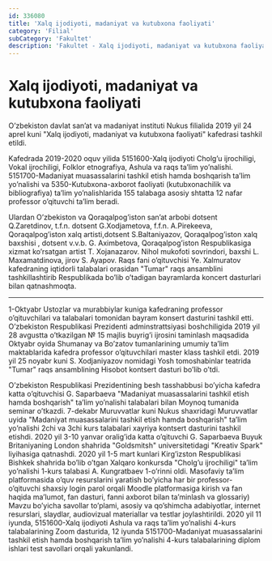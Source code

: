 ```yaml
---
id: 336080
title: 'Xalq ijodiyoti, madaniyat va kutubxona faoliyati'
category: 'Filial'
subCategory: 'Fakultet'
description: 'Fakultet - Xalq ijodiyoti, madaniyat va kutubxona faoliyati'
---
```


# Xalq ijodiyoti, madaniyat va kutubxona faoliyati

O’zbekiston davlat san’at va madaniyat instituti Nukus filialida 2019 yil 24 aprel kuni "Xalq ijodiyoti, madaniyat va kutubxona faoliyati" kafedrasi tashkil etildi.

Kafedrada 2019-2020 oquv yilida 5151600-Xalq ijodiyoti Сholg’u ijrochiligi, Vokal ijrochiligi, Folklor etnografiya, Ashula va raqs ta’lim yo’nalishi. 5151700-Madaniyat muasassalarini tashkil etish hamda boshqarish ta’lim yo’nalishi va 5350-Kutubxona-axborot faoliyati (kutubxonachilik va bibliografiya) ta’lim yo’nalishlarida 155 talabaga asosiy shtatta 12 nafar professor o’qituvchi ta’lim beradi.

Ulardan O’zbekiston va Qoraqalpog’iston san’at arbobi dotsent Q.Zaretdinov, t.f.n. dotsent G.Xodjametova, f.f.n. A.Pirekeeva, Qoraqalpog’iston xalq artisti,dotsent S.Baltaniyazov, Qoraqalpog’iston xalq baxshisi , dotsent v.v.b. G. Aximbetova, Qoraqalpog’iston Respublikasiga xizmat ko’rsatgan artist T. Xojanazarov. Nihol mukofoti sovrindori, baxshi L. Maxamatdinova, jirov S. Ayapov. Raqs fani o’qituvchisi Ye. Xalmuratov kafedraning iqtidorli talabalari orasidan "Tumar" raqs ansamblini tashkillashtirib Respublikada bo’lib o’tadigan bayramlarda koncert dasturlari bilan qatnashmoqta.

---

1-Oktyabr Ustozlar va murabbiylar kuniga kafedraning professor o’qituvchilari va talabalari tomonidan bayram konsert dasturini tashkil etti. O’zbekiston Respublikasi Prezidenti adminstrattsiyasi boshchiligida 2019 yil 28 avgustta o’tkazilgan № 15 majlis buyrig’i ijrosini taminlash maqsadida Oktyabr oyida Shumanay va Bo’zatov tumanlarining umumiy ta’lim maktablarida kafedra professor o’qituvchilari master klass tashkil etdi. 2019 yil 25 noyabr kuni S. Xodjaniyazov nomidagi Yosh tomoshabinlar teatrida "Tumar" raqs ansamblining Hisobot kontsert dasturi bo’lib o’tdi.

O’zbekiston Respublikasi Prezidentining besh tasshabbusi bo’yicha kafedra katta o’qituvchisi G. Saparbaeva "Madaniyat muasassalarini tashkil etish hamda boshqarish" ta’lim yo’nalishi talabalari bilan Moynoq tumanida seminar o’tkazdi. 7-dekabr Muruvvatlar kuni Nukus shaxridagi Muruvvatlar uyida "Madaniyat muasassalarini tashkil etish hamda boshqarish" ta’lim yo’nalishi 2chi va 3chi kurs talabalari xayriya kontsert dasturini tashkil etishdi. 2020 yil 3-10 yanvar oralig’ida katta o’qituvchi G. Saparbaeva Buyuk Britaniyaning London shahrida "Goldsmitsh" universitetidagi "Kreativ Spark" liyihasiga qatnashdi. 2020 yil 1-5 mart kunlari Kirg’izston Respublikasi Bishkek shahrida bo’lib o’tgan Xalqaro konkursda "Сholg’u ijrochiligi" ta’lim yo’nalishi 1-kurs talabasi A. Kungratbaev 1-o’rinni oldi. Masofaviy ta’lim platformasida o’quv resurslarini yaratish bo’yicha har bir professor-o’qituvchi shaxsiy login parol orqali Moodle platformasiga kirish va fan haqida ma’lumot, fan dasturi, fanni axborot bilan ta’minlash va glossariy) Mavzu bo’yicha savollar to’plami, asosiy va qo’shimcha adabiyotlar, internet resurslari, slaydlar, audiovizual materiallar va testlar joylashtirildi. 2020 yil 11 iyunda, 5151600-Xalq ijodiyoti Ashula va raqs ta’lim yo’nalishi 4-kurs talabalarining Zoom dasturida, 12 iyunda 5151700-Madaniyat muasassalarini tashkil etish hamda boshqarish ta’lim yo’nalishi 4-kurs talabalarining diplom ishlari test savollari orqali yakunlandi.
